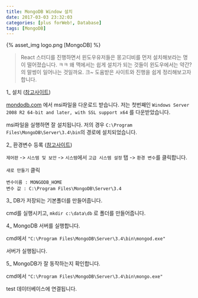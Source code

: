 ```yaml
---
title: MongoDB Window 설치 
date: 2017-03-03 23:32:03
categories: [plus forWeb!, Database]
tags: [MongoDB]
---
```


{% asset_img logo.png [MongoDB] %}

> React 스터디를 진행하면서 윈도우유저들은 몽고디비를 먼저 설치해보라는 명이 떨어졌습니다. ㅋㅋ 
왜 맥에서는 쉽게 설치가 되는 것들이 윈도우에서는 약간?의 말썽이 일어나는 것일까요. 크~ 
도움받은 사이트와 진행을 쉽게 정리해보고자 합니다. 

1_ 설치 ([참고사이트](http://cyberx.tistory.com/76))

[mondodb.com](https://www.mongodb.com/download-center#community) 에서 msi파일을 다운로드 받습니다. 
저는 첫번째인 `Windows Server 2008 R2 64-bit and later, with SSL support x64` 를 다운받았습니다. 

msi파일을 실행하면 잘 설치됩니다. 저의 경우 `C:\Program Files\MongoDB\Server\3.4\bin`의 경로에 설치되었습니다. 

2_ 환경변수 등록 ([참고사이트](http://7stocks.tistory.com/7))

`제어판` -> `시스템 및 보안` -> `시스템`에서 `고급 시스템 설정` 탭 -> `환경 변수`를 클릭합니다. 

`새로 만들기` 클릭 
```
변수이름 : MONGODB_HOME
변수 값 : C:\Program Files\MongoDB\Server\3.4
```

3_ DB가 저장되는 기본폴더를 만들어줍니다. 

cmd를 실행시키고, `mkdir c:\data\db` 로 폴더를 만들어줍니다. 

4_ MongoDB 서버를 실행합니다. 

cmd에서 `"C:\Program Files\MongoDB\Server\3.4\bin\mongod.exe"` 

서버가 실행됩니다. 

5_ MongoDB가 잘 동작하는지 확인합니다. 

cmd에서 `"C:\Program Files\MongoDB\Server\3.4\bin\mongo.exe"`

test 데이터베이스에 연결됩니다. 